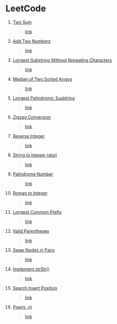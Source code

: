 # LeetCode
1. [Two Sum](https://github.com/KeiTaylor0606/CodingInterview/blob/main/exercises/leetcode/1.cpp) 
   > [link](https://leetcode.com/problems/two-sum/)
2. [Add Two Numbers](https://github.com/KeiTaylor0606/CodingInterview/blob/main/exercises/leetcode/2.cpp) 
   > [link](https://leetcode.com/problems/add-two-numbers/)
3. [Longest Substring Without Repeating Characters](https://github.com/KeiTaylor0606/CodingInterview/blob/main/exercises/leetcode/3.cpp)
   > [link](https://leetcode.com/problems/longest-substring-without-repeating-characters/)
4. [Median of Two Sorted Arrays](https://github.com/KeiTaylor0606/CodingInterview/blob/main/exercises/leetcode/4.cpp) 
   > [link](https://leetcode.com/problems/median-of-two-sorted-arrays/)
5. [Longest Palindromic Susbtring](https://github.com/KeiTaylor0606/CodingInterview/blob/main/exercises/leetcode/5.cpp)
   > [link](https://leetcode.com/problems/longest-palindromic-substring/)
6. [Zigzag Conversion](https://github.com/KeiTaylor0606/CodingInterview/blob/main/exercises/leetcode/6.cpp)
   > [link](https://leetcode.com/problems/zigzag-conversion/)
7. [Reverse Integer](https://github.com/KeiTaylor0606/CodingInterview/blob/main/exercises/leetcode/7.cpp)
   > [link](https://leetcode.com/problems/reverse-integer/)
8. [String to Integer (atoi)](https://github.com/KeiTaylor0606/CodingInterview/blob/main/exercises/leetcode/8.cpp)
   > [link](https://leetcode.com/problems/string-to-integer-atoi/)
9.  [Palindrome Number](https://github.com/KeiTaylor0606/CodingInterview/blob/main/exercises/leetcode/9.cpp)
    > [link](https://leetcode.com/problems/palindrome-number/)
13. [Roman to Integer](https://github.com/KeiTaylor0606/CodingInterview/blob/main/exercises/leetcode/13.cpp)
    > [link](https://leetcode.com/problems/roman-to-integer/)
14. [Longest Common Prefix](https://github.com/KeiTaylor0606/CodingInterview/blob/main/exercises/leetcode/14.cpp)
    > [link](https://leetcode.com/problems/longest-common-prefix/)
20. [Valid Parentheses](https://github.com/KeiTaylor0606/CodingInterview/blob/main/exercises/leetcode/20.cpp)
    > [link](https://leetcode.com/problems/valid-parentheses/)
24. [Swap Nodes in Pairs](https://github.com/KeiTaylor0606/CodingInterview/blob/main/exercises/leetcode/24.cpp)
    > [link](https://leetcode.com/problems/swap-nodes-in-pairs/)
25. [Implement strStr()](https://github.com/KeiTaylor0606/CodingInterview/blob/main/exercises/leetcode/28.cpp)
    > [link](https://leetcode.com/problems/implement-strstr/)
26. [Search Insert Position](https://github.com/KeiTaylor0606/CodingInterview/blob/main/exercises/leetcode/35.cpp)
    > [link](https://leetcode.com/problems/search-insert-position/)
27. [Pow(x, n)](https://github.com/KeiTaylor0606/CodingInterview/blob/main/exercises/leetcode/50.cpp)
    > [link](https://leetcode.com/problems/powx-n/)